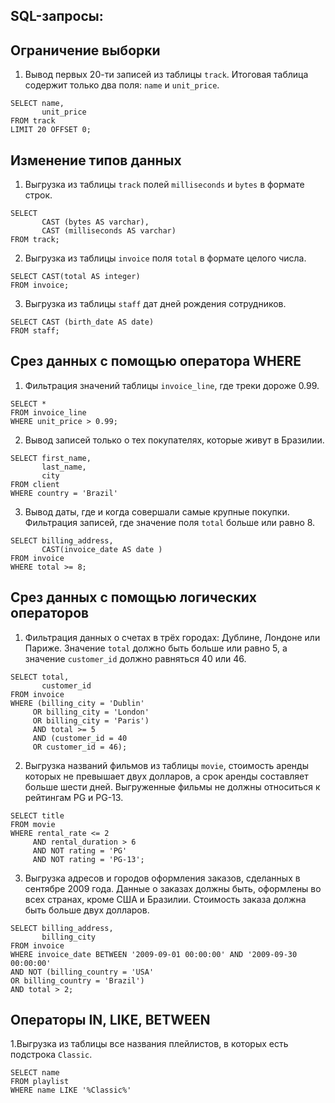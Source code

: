 ## SQL-запросы:
## Ограничение выборки
1. Вывод первых 20-ти записей из таблицы `track`. Итоговая таблица содержит только два поля: `name` и `unit_price`.

```
SELECT name,
       unit_price
FROM track
LIMIT 20 OFFSET 0;

```

## Изменение типов данных
1. Выгрузка из таблицы `track` полей `milliseconds` и `bytes` в формате строк.

```
SELECT
       CAST (bytes AS varchar),
       CAST (milliseconds AS varchar)
FROM track;

```

2. Выгрузка из таблицы `invoice` поля `total` в формате целого числа.

```
SELECT CAST(total AS integer)
FROM invoice;

```

3. Выгрузка из таблицы `staff` дат дней рождения сотрудников.

```
SELECT CAST (birth_date AS date)
FROM staff;

```

## Срез данных с помощью оператора WHERE
1. Фильтрация значений таблицы `invoice_line`, где треки дороже 0.99.

```
SELECT *
FROM invoice_line
WHERE unit_price > 0.99;

```

2. Вывод записей только о тех покупателях, которые живут в Бразилии.

```
SELECT first_name,
       last_name,
       city
FROM client
WHERE country = 'Brazil'

```
3. Вывод даты, где и когда совершали самые крупные покупки. Фильтрация записей, где значение поля `total` больше или равно 8.

```
SELECT billing_address,
       CAST(invoice_date AS date )
FROM invoice
WHERE total >= 8;

```

## Срез данных с помощью логических операторов

1. Фильтрация данных о счетах в трёх городах: Дублине, Лондоне или Париже. Значение `total` должно быть больше или равно 5, а значение `customer_id` должно равняться 40 или 46.

```
SELECT total,
       customer_id
FROM invoice
WHERE (billing_city = 'Dublin'
     OR billing_city = 'London'
     OR billing_city = 'Paris')
     AND total >= 5
     AND (customer_id = 40
     OR customer_id = 46);

```

2. Выгрузка названий фильмов из таблицы `movie`, стоимость аренды которых не превышает двух долларов, а срок аренды составляет больше шести дней. Выгруженные фильмы не должны относиться к рейтингам PG и PG-13.

```
SELECT title
FROM movie
WHERE rental_rate <= 2
     AND rental_duration > 6
     AND NOT rating = 'PG'
     AND NOT rating = 'PG-13';

```
3. Выгрузка адресов и городов оформления заказов, сделанных в сентябре 2009 года. Данные о заказах должны быть, оформлены во всех странах, кроме США и Бразилии. Стоимость заказа должна быть больше двух долларов.

```
SELECT billing_address,
       billing_city
FROM invoice
WHERE invoice_date BETWEEN '2009-09-01 00:00:00' AND '2009-09-30 00:00:00'
AND NOT (billing_country = 'USA'
OR billing_country = 'Brazil')
AND total > 2;

```

## Операторы IN, LIKE, BETWEEN

1.Выгрузка из таблицы все названия плейлистов, в которых есть подстрока `Classic`.

```
SELECT name
FROM playlist
WHERE name LIKE '%Classic%'

```
